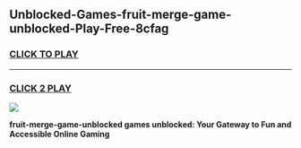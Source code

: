 
## Unblocked-Games-fruit-merge-game-unblocked-Play-Free-8cfag
<h3>
<a href="https://premium76.site?title=fruit-merge-game-unblocked&ref=09A">CLICK TO PLAY</a></h3>
<hr>

<h3>
<a href="https://premium76.site?title=fruit-merge-game-unblocked&ref=09A">CLICK 2 PLAY</a>
  
</h3>

<a href="https://premium76.site?title=fruit-merge-game-unblocked&ref=09A"><img src="https://clearcache.store/games.png"></a>


**fruit-merge-game-unblocked games unblocked: Your Gateway to Fun and Accessible Online Gaming**
